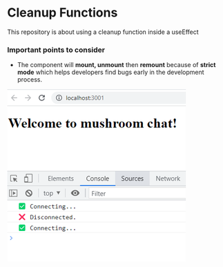 <div>
  <h1>Cleanup Functions</h1>
  <p>
    This repository is about using a cleanup function inside a useEffect 
  </p>
</div>

### Important points to consider

- The component will <strong>mount, unmount</strong> then <strong>remount</strong> because of <strong>strict mode</strong> which helps developers find bugs early in the development process.

<img src="src/cleanup.png"/>
